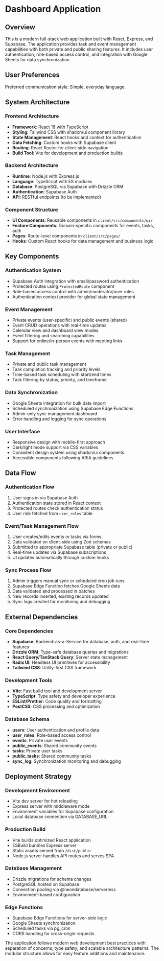 # Dashboard Application

## Overview

This is a modern full-stack web application built with React, Express, and Supabase. The application provides task and event management capabilities with both private and public sharing features. It includes user authentication, role-based access control, and integration with Google Sheets for data synchronization.

## User Preferences

Preferred communication style: Simple, everyday language.

## System Architecture

### Frontend Architecture
- **Framework**: React 18 with TypeScript
- **Styling**: Tailwind CSS with shadcn/ui component library
- **State Management**: React hooks and context for authentication
- **Data Fetching**: Custom hooks with Supabase client
- **Routing**: React Router for client-side navigation
- **Build Tool**: Vite for development and production builds

### Backend Architecture
- **Runtime**: Node.js with Express.js
- **Language**: TypeScript with ES modules
- **Database**: PostgreSQL via Supabase with Drizzle ORM
- **Authentication**: Supabase Auth
- **API**: RESTful endpoints (to be implemented)

### Component Structure
- **UI Components**: Reusable components in `client/src/components/ui/`
- **Feature Components**: Domain-specific components for events, tasks, auth
- **Pages**: Route-level components in `client/src/pages/`
- **Hooks**: Custom React hooks for data management and business logic

## Key Components

### Authentication System
- Supabase Auth integration with email/password authentication
- Protected routes using `ProtectedRoute` component
- Role-based access control with admin/moderator/user roles
- Authentication context provider for global state management

### Event Management
- Private events (user-specific) and public events (shared)
- Event CRUD operations with real-time updates
- Calendar view and dashboard view modes
- Event filtering and searching capabilities
- Support for online/in-person events with meeting links

### Task Management
- Private and public task management
- Task completion tracking and priority levels
- Time-based task scheduling with start/end times
- Task filtering by status, priority, and timeframe

### Data Synchronization
- Google Sheets integration for bulk data import
- Scheduled synchronization using Supabase Edge Functions
- Admin-only sync management dashboard
- Error handling and logging for sync operations

### User Interface
- Responsive design with mobile-first approach
- Dark/light mode support via CSS variables
- Consistent design system using shadcn/ui components
- Accessible components following ARIA guidelines

## Data Flow

### Authentication Flow
1. User signs in via Supabase Auth
2. Authentication state stored in React context
3. Protected routes check authentication status
4. User role fetched from `user_roles` table

### Event/Task Management Flow
1. User creates/edits events or tasks via forms
2. Data validated on client-side using Zod schemas
3. Submitted to appropriate Supabase table (private or public)
4. Real-time updates via Supabase subscriptions
5. UI updates automatically through custom hooks

### Sync Process Flow
1. Admin triggers manual sync or scheduled cron job runs
2. Supabase Edge Function fetches Google Sheets data
3. Data validated and processed in batches
4. New records inserted, existing records updated
5. Sync logs created for monitoring and debugging

## External Dependencies

### Core Dependencies
- **Supabase**: Backend-as-a-Service for database, auth, and real-time features
- **Drizzle ORM**: Type-safe database queries and migrations
- **React Query/TanStack Query**: Server state management
- **Radix UI**: Headless UI primitives for accessibility
- **Tailwind CSS**: Utility-first CSS framework

### Development Tools
- **Vite**: Fast build tool and development server
- **TypeScript**: Type safety and developer experience
- **ESLint/Prettier**: Code quality and formatting
- **PostCSS**: CSS processing and optimization

### Database Schema
- **users**: User authentication and profile data
- **user_roles**: Role-based access control
- **events**: Private user events
- **public_events**: Shared community events
- **tasks**: Private user tasks
- **public_tasks**: Shared community tasks
- **sync_log**: Synchronization monitoring and debugging

## Deployment Strategy

### Development Environment
- Vite dev server for hot reloading
- Express server with middleware mode
- Environment variables for Supabase configuration
- Local database connection via DATABASE_URL

### Production Build
- Vite builds optimized React application
- ESBuild bundles Express server
- Static assets served from `/dist/public`
- Node.js server handles API routes and serves SPA

### Database Management
- Drizzle migrations for schema changes
- PostgreSQL hosted on Supabase
- Connection pooling via @neondatabase/serverless
- Environment-based configuration

### Edge Functions
- Supabase Edge Functions for server-side logic
- Google Sheets synchronization
- Scheduled tasks via pg_cron
- CORS handling for cross-origin requests

The application follows modern web development best practices with separation of concerns, type safety, and scalable architecture patterns. The modular structure allows for easy feature additions and maintenance.